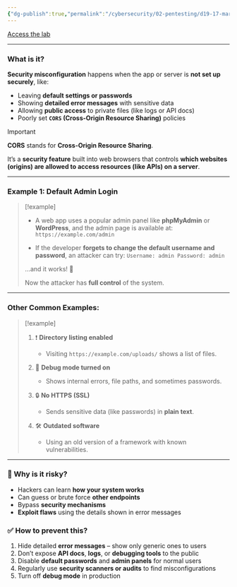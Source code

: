 ```yaml
---
{"dg-publish":true,"permalink":"/cybersecurity/02-pentesting/d19-17-mar/owasp-api-security-top-10-2/v7-security-misconfiguration/"}
---
```


[Access the lab](https://tryhackme.com/room/owaspapisecuritytop10d0)

---
### **What is it?**

**Security misconfiguration** happens when the app or server is **not set up securely**, like:

- Leaving **default settings or passwords**
- Showing **detailed error messages** with sensitive data
- Allowing **public access** to private files (like logs or API docs)
- Poorly set **`CORS` (Cross-Origin Resource Sharing)** policies

> [!important]
> **CORS** stands for **Cross-Origin Resource Sharing**.
> 
> It’s a **security feature** built into web browsers that controls **which websites (origins) are allowed to access resources (like APIs) on a server**.

---
### **Example 1: Default Admin Login**

> [!example]
> - A web app uses a popular admin panel like **phpMyAdmin** or **WordPress**, and the admin page is available at:
> `https://example.com/admin`
> 
> - If the developer **forgets to change the default username and password**, an attacker can try:
> `Username: admin Password: admin`
> 
> …and it works! 😬
> 
> Now the attacker has **full control** of the system.

---
### Other Common Examples:

> [!example]
> 
> 1. ❗ **Directory listing enabled**
>     - Visiting `https://example.com/uploads/` shows a list of files.
> 
> 2. 🐞 **Debug mode turned on**
>     - Shows internal errors, file paths, and sometimes passwords.
>         
> 3. 🔒 **No HTTPS (SSL)**
>     - Sends sensitive data (like passwords) in **plain text**.
>         
> 4. 🛠️ **Outdated software**
>     - Using an old version of a framework with known vulnerabilities.

---
### **🎯 Why is it risky?**

- Hackers can learn **how your system works**
- Can guess or brute force **other endpoints**
- Bypass **security mechanisms**
- **Exploit flaws** using the details shown in error messages


### **✅ How to prevent this?**

1. Hide detailed **error messages** – show only generic ones to users
2. Don’t expose **API docs**, **logs**, or **debugging tools** to the public
3. Disable **default passwords** and **admin panels** for normal users
4. Regularly use **security scanners or audits** to find misconfigurations
5. Turn off **debug mode** in production